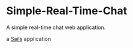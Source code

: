 # Simple-Real-Time-Chat

A simple real-time chat web application.

a [Sails](http://sailsjs.org) application
